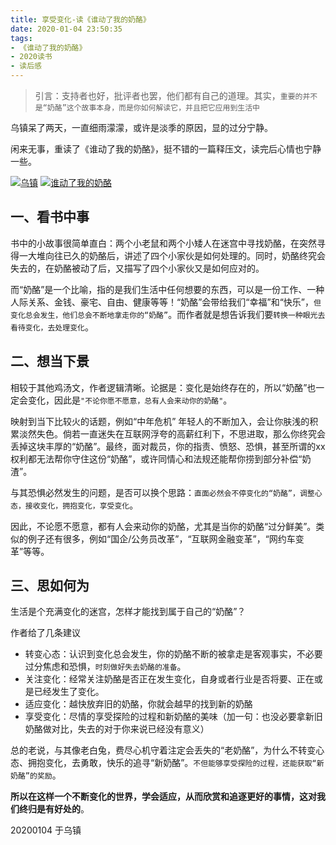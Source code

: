 ```yaml
---
title: 享受变化-读《谁动了我的奶酪》
date: 2020-01-04 23:50:35
tags: 
- 《谁动了我的奶酪》
- 2020读书
- 读后感
---
```


> 引言：支持者也好，批评者也罢，他们都有自己的道理。其实，`重要的并不是“奶酪”这个故事本身，而是你如何解读它，并且把它应用到生活中`

乌镇呆了两天，一直细雨濛濛，或许是淡季的原因，显的过分宁静。

闲来无事，重读了《谁动了我的奶酪》，挺不错的一篇释压文，读完后心情也宁静一些。

[![乌镇](http://cuihuan.net/wp_content/new/book/wuzhen.jpeg)](http://cuihuan.net/wp_content/new/book/wuzhen.png)
[![谁动了我的奶酪](http://cuihuan.net/wp_content/new/book/move_cheese.jpeg)](http://cuihuan.net/wp_content/new/book/move_cheese.png)


## 一、看书中事
书中的小故事很简单直白：两个小老鼠和两个小矮人在迷宫中寻找奶酪，在突然寻得一大堆向往已久的奶酪后，讲述了四个小家伙是如何处理的。同时，奶酪终究会失去的，在奶酪被动了后，又描写了四个小家伙又是如何应对的。

而“奶酪”是一个比喻，指的是我们生活中任何想要的东西，可以是一份工作、一种人际关系、金钱、豪宅、自由、健康等等！“奶酪”会带给我们“幸福”和“快乐”，`但变化总会发生，他们总会不断地拿走你的“奶酪”`。而作者就是想告诉我们要`转换一种眼光去看待变化，去处理变化`。


## 二、想当下景
相较于其他鸡汤文，作者逻辑清晰。论据是：变化是始终存在的，所以“奶酪”也一定会变化，因此是`"不论你愿不愿意，总有人会来动你的奶酪"`。

映射到当下比较火的话题，例如“中年危机”
年轻人的不断加入，会让你肤浅的积累淡然失色。倘若一直迷失在互联网浮夸的高薪红利下，不思进取，那么你终究会丢掉这块丰厚的“奶酪”。最终，面对裁员，你的指责、愤怒、恐惧，甚至所谓的xx权利都无法帮你守住这份“奶酪”，或许同情心和法规还能帮你捞到部分补偿“奶渣”。

与其恐惧必然发生的问题，是否可以换个思路：`直面必然会不停变化的“奶酪”，调整心态，接收变化，拥抱变化，享受变化`。

因此，不论愿不愿意，都有人会来动你的奶酪，尤其是当你的奶酪“过分鲜美”。类似的例子还有很多，例如“国企/公务员改革”，“互联网金融变革”，“网约车变革”等等。

## 三、思如何为
生活是个充满变化的迷宫，怎样才能找到属于自己的“奶酪”？

作者给了几条建议
- 转变心态：认识到变化总会发生，你的奶酪不断的被拿走是客观事实，不必要过分焦虑和恐惧，`时刻做好失去奶酪的准备`。
- 关注变化：经常关注奶酪是否正在发生变化，自身或者行业是否将要、正在或是已经发生了变化。
- 适应变化：越快放弃旧的奶酪，你就会越早的找到新的奶酪
- 享受变化：尽情的享受探险的过程和新奶酪的美味（加一句：也没必要拿新旧奶酪做对比，失去的对于你来说已经没有意义）

总的老说，与其像老白兔，费尽心机守着注定会丢失的“老奶酪”，为什么不转变心态、拥抱变化，去勇敢，快乐的追寻“新奶酪”。`不但能够享受探险的过程，还能获取“新奶酪”的奖励`。

**所以在这样一个不断变化的世界，学会适应，从而欣赏和追逐更好的事情，这对我们终归是有好处的**。


20200104 于乌镇
